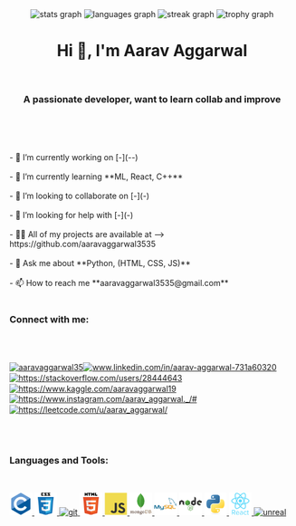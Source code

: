 <div align="center">
    <img src="https://github-readme-stats.vercel.app/api?username=aaravaggarwal3535&hide_title=false&hide_rank=false&show_icons=true&include_all_commits=true&count_private=true&disable_animations=false&theme=dracula&locale=en&hide_border=false&order=1"
        height="150" alt="stats graph" />
    <img src="https://github-readme-stats.vercel.app/api/top-langs?username=aaravaggarwal3535&locale=en&hide_title=false&layout=compact&card_width=320&langs_count=5&theme=dracula&hide_border=false&order=2"
        height="150" alt="languages graph" />
    <img src="https://streak-stats.demolab.com?user=aaravaggarwal3535&locale=en&mode=daily&theme=dracula&hide_border=false&border_radius=5&order=3"
        height="150" alt="streak graph" />
    <img src="https://github-profile-trophy.vercel.app?username=aaravaggarwal3535&theme=dracula&column=-1&row=1&margin-w=8&margin-h=8&no-bg=false&no-frame=false&order=4"
        height="150" alt="trophy graph" />
</div>

###

<p align="left">
<h1 align="center">Hi 👋, I'm Aarav Aggarwal</h1><br>
<h3 align="center">A passionate developer, want to learn collab and improve</h3><br><br><br><br>- 🔭 I’m currently
working on [-](--)<br><br>- 🌱 I’m currently learning **ML, React, C++**<br><br>- 👯 I’m looking to collaborate on
[-](-)<br><br>- 🤝 I’m looking for help with [-](-)<br><br>- 👨‍💻 All of my projects are available at -->
https://github.com/aaravaggarwal3535<br><br>- 💬 Ask me about **Python, (HTML, CSS, JS)**<br><br>- 📫 How to reach me
**aaravaggarwal3535@gmail.com**<br><br>
<h3 align="left">Connect with me:</h3><br>
<p align="left"><br><a href="https://twitter.com/aaravaggarwal35" target="blank"><img align="center"
            src="https://raw.githubusercontent.com/rahuldkjain/github-profile-readme-generator/master/src/images/icons/Social/twitter.svg"
            alt="aaravaggarwal35" height="30" width="40" /></a><a
        href="www.linkedin.com/in/aarav-aggarwal-731a60320" target="blank"><img align="center"
            src="https://raw.githubusercontent.com/rahuldkjain/github-profile-readme-generator/master/src/images/icons/Social/linked-in-alt.svg"
            alt="www.linkedin.com/in/aarav-aggarwal-731a60320" height="30" width="40" /></a><a
        href="https://stackoverflow.com/users/28444643" target="blank"><img
            align="center"
            src="https://raw.githubusercontent.com/rahuldkjain/github-profile-readme-generator/master/src/images/icons/Social/stack-overflow.svg"
            alt="https://stackoverflow.com/users/28444643" height="30" width="40" /></a><a
        href="https://www.kaggle.com/aaravaggarwal19" target="blank"><img align="center"
            src="https://raw.githubusercontent.com/rahuldkjain/github-profile-readme-generator/master/src/images/icons/Social/kaggle.svg"
            alt="https://www.kaggle.com/aaravaggarwal19" height="30" width="40" /></a><a
        href="https://www.instagram.com/aarav_aggarwal._/#" target="blank"><img align="center"
            src="https://raw.githubusercontent.com/rahuldkjain/github-profile-readme-generator/master/src/images/icons/Social/instagram.svg"
            alt="https://www.instagram.com/aarav_aggarwal._/#" height="30" width="40" /></a><a
        href="https://leetcode.com/u/aarav_aggarwal/" target="blank"><img align="center"
            src="https://raw.githubusercontent.com/rahuldkjain/github-profile-readme-generator/master/src/images/icons/Social/leet-code.svg"
            alt="https://leetcode.com/u/aarav_aggarwal/" height="30" width="40" /></a><br></p><br><br>
<h3 align="left">Languages and Tools:</h3><br>
<p align="left"> <a href="https://www.cprogramming.com/" target="_blank" rel="noreferrer"> <img
            src="https://raw.githubusercontent.com/devicons/devicon/master/icons/c/c-original.svg" alt="c" width="40"
            height="40" /> </a> <a href="https://www.w3schools.com/css/" target="_blank" rel="noreferrer"> <img
            src="https://raw.githubusercontent.com/devicons/devicon/master/icons/css3/css3-original-wordmark.svg"
            alt="css3" width="40" height="40" /> </a> <a href="https://git-scm.com/" target="_blank" rel="noreferrer">
        <img src="https://www.vectorlogo.zone/logos/git-scm/git-scm-icon.svg" alt="git" width="40" height="40" /> </a>
    <a href="https://www.w3.org/html/" target="_blank" rel="noreferrer"> <img
            src="https://raw.githubusercontent.com/devicons/devicon/master/icons/html5/html5-original-wordmark.svg"
            alt="html5" width="40" height="40" /> </a> <a href="https://developer.mozilla.org/en-US/docs/Web/JavaScript"
        target="_blank" rel="noreferrer"> <img
            src="https://raw.githubusercontent.com/devicons/devicon/master/icons/javascript/javascript-original.svg"
            alt="javascript" width="40" height="40" /> </a> <a href="https://www.mongodb.com/" target="_blank"
        rel="noreferrer"> <img
            src="https://raw.githubusercontent.com/devicons/devicon/master/icons/mongodb/mongodb-original-wordmark.svg"
            alt="mongodb" width="40" height="40" /> </a> <a href="https://www.mysql.com/" target="_blank"
        rel="noreferrer"> <img
            src="https://raw.githubusercontent.com/devicons/devicon/master/icons/mysql/mysql-original-wordmark.svg"
            alt="mysql" width="40" height="40" /> </a> <a href="https://nodejs.org" target="_blank" rel="noreferrer">
        <img src="https://raw.githubusercontent.com/devicons/devicon/master/icons/nodejs/nodejs-original-wordmark.svg"
            alt="nodejs" width="40" height="40" /> </a> <a href="https://www.python.org" target="_blank"
        rel="noreferrer"> <img
            src="https://raw.githubusercontent.com/devicons/devicon/master/icons/python/python-original.svg"
            alt="python" width="40" height="40" /> </a> <a href="https://reactjs.org/" target="_blank" rel="noreferrer">
        <img src="https://raw.githubusercontent.com/devicons/devicon/master/icons/react/react-original-wordmark.svg"
            alt="react" width="40" height="40" /> </a> <a href="https://unrealengine.com/" target="_blank"
        rel="noreferrer"> <img
            src="https://raw.githubusercontent.com/kenangundogan/fontisto/036b7eca71aab1bef8e6a0518f7329f13ed62f6b/icons/svg/brand/unreal-engine.svg"
            alt="unreal" width="40" height="40" /> </a> </p>
</p>

###



###
